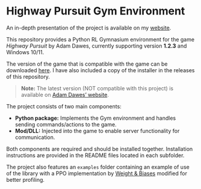 # Highway Pursuit Gym Environment

An in-depth presentation of the project is available on my [website](https://nilsruet.github.io/projects/highway-pursuit-rl/).

This repository provides a Python RL Gymnasium environment for the game *Highway Pursuit* by Adam Dawes, currently supporting version **1.2.3** and Windows 10/11.

The version of the game that is compatible with the game can be downloaded [here](https://retrospec.sgn.net/files/HighwayPursuit1_2.exe). I have also included a copy of the installer in the releases of this repository.

> **Note:** The latest version (NOT compatible with this project) is available on [Adam Dawes’ website](https://adamdawes.com/games/highway-pursuit.html).

The project consists of two main components:

- **Python package:** Implements the Gym environment and handles sending commands/actions to the game.
- **Mod/DLL:** Injected into the game to enable server functionality for communication.

Both components are required and should be installed together. Installation instructions are provided in the README files located in each subfolder.

The project also features an `examples` folder containing an example of use of the library with a PPO implementation by [Weight & Biases](https://github.com/vwxyzjn/ppo-implementation-details) modified for better profiling.
